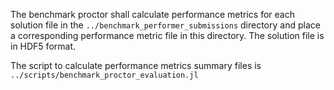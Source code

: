 


The benchmark proctor shall calculate performance metrics for each solution file in the `../benchmark_performer_submissions` directory and place a corresponding performance metric file in this directory.  The solution file is in HDF5 format.


The script to calculate performance metrics summary files is `../scripts/benchmark_proctor_evaluation.jl`

